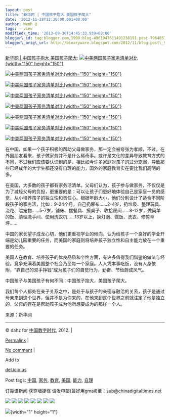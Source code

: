 ```yaml
--- 
layout: post 
title: "新华网 | 中国孩子抱大 美国孩子爬大" 
date: '2012-11-28T12:30:00.001+08:00' 
author: Wenh Q
tags: - view
modified\_time: '2013-09-30T14:45:33.939+08:00' 
blogger\_id: tag:blogger.com,1999:blog-4961947611491238191.post-7964857123377316992
blogger\_orig\_url: http://binaryware.blogspot.com/2012/11/blog-post\_9348.html
--- 
```

[新华网
| 中国孩子抱大
美国孩子爬大](http://feedproxy.google.com/~r/chinagfwblog/~3/CLWpWihrzfM/):
[![中美两国孩子家务清单对比](https://mycdtweb.info/wp-content/blogs.dir/4/files/2012/11/15-150x150.jpg "1"){width="150"
height="150"}](https://mycdtweb.info/chinese/2012/11/%e6%96%b0%e5%8d%8e%e7%bd%91-%e4%b8%ad%e5%9b%bd%e5%ad%a9%e5%ad%90%e6%8a%b1%e5%a4%a7-%e7%be%8e%e5%9b%bd%e5%ad%a9%e5%ad%90%e7%88%ac%e5%a4%a7/1-33/ "1")

[![中美两国孩子家务清单对比](https://mycdtweb.info/wp-content/blogs.dir/4/files/2012/11/21-150x150.jpg "2"){width="150"
height="150"}](https://mycdtweb.info/chinese/2012/11/%e6%96%b0%e5%8d%8e%e7%bd%91-%e4%b8%ad%e5%9b%bd%e5%ad%a9%e5%ad%90%e6%8a%b1%e5%a4%a7-%e7%be%8e%e5%9b%bd%e5%ad%a9%e5%ad%90%e7%88%ac%e5%a4%a7/2-27/ "2")

[![中美两国孩子家务清单对比](https://mycdtweb.info/wp-content/blogs.dir/4/files/2012/11/31-150x150.jpg "3"){width="150"
height="150"}](https://mycdtweb.info/chinese/2012/11/%e6%96%b0%e5%8d%8e%e7%bd%91-%e4%b8%ad%e5%9b%bd%e5%ad%a9%e5%ad%90%e6%8a%b1%e5%a4%a7-%e7%be%8e%e5%9b%bd%e5%ad%a9%e5%ad%90%e7%88%ac%e5%a4%a7/3-28/ "3")

[![中美两国孩子家务清单对比](https://mycdtweb.info/wp-content/blogs.dir/4/files/2012/11/41-150x150.jpg "4"){width="150"
height="150"}](https://mycdtweb.info/chinese/2012/11/%e6%96%b0%e5%8d%8e%e7%bd%91-%e4%b8%ad%e5%9b%bd%e5%ad%a9%e5%ad%90%e6%8a%b1%e5%a4%a7-%e7%be%8e%e5%9b%bd%e5%ad%a9%e5%ad%90%e7%88%ac%e5%a4%a7/4-23/ "4")

[![中美两国孩子家务清单对比](https://mycdtweb.info/wp-content/blogs.dir/4/files/2012/11/51-150x150.jpg "5"){width="150"
height="150"}](https://mycdtweb.info/chinese/2012/11/%e6%96%b0%e5%8d%8e%e7%bd%91-%e4%b8%ad%e5%9b%bd%e5%ad%a9%e5%ad%90%e6%8a%b1%e5%a4%a7-%e7%be%8e%e5%9b%bd%e5%ad%a9%e5%ad%90%e7%88%ac%e5%a4%a7/5-26/ "5")

[![中美两国孩子家务清单对比](https://mycdtweb.info/wp-content/blogs.dir/4/files/2012/11/6-150x150.jpg "6"){width="150"
height="150"}](https://mycdtweb.info/chinese/2012/11/%e6%96%b0%e5%8d%8e%e7%bd%91-%e4%b8%ad%e5%9b%bd%e5%ad%a9%e5%ad%90%e6%8a%b1%e5%a4%a7-%e7%be%8e%e5%9b%bd%e5%ad%a9%e5%ad%90%e7%88%ac%e5%a4%a7/6-31/ "6")

[![中美两国孩子家务清单对比](https://mycdtweb.info/wp-content/blogs.dir/4/files/2012/11/71-150x150.jpg "7"){width="150"
height="150"}](https://mycdtweb.info/chinese/2012/11/%e6%96%b0%e5%8d%8e%e7%bd%91-%e4%b8%ad%e5%9b%bd%e5%ad%a9%e5%ad%90%e6%8a%b1%e5%a4%a7-%e7%be%8e%e5%9b%bd%e5%ad%a9%e5%ad%90%e7%88%ac%e5%a4%a7/7-33/ "7")

[![中美两国孩子家务清单对比](https://mycdtweb.info/wp-content/blogs.dir/4/files/2012/11/8-150x150.jpg "8"){width="150"
height="150"}](https://mycdtweb.info/chinese/2012/11/%e6%96%b0%e5%8d%8e%e7%bd%91-%e4%b8%ad%e5%9b%bd%e5%ad%a9%e5%ad%90%e6%8a%b1%e5%a4%a7-%e7%be%8e%e5%9b%bd%e5%ad%a9%e5%ad%90%e7%88%ac%e5%a4%a7/8-19/ "8")



在中国，如果一个孩子积极的帮助父母做家务，那一定会被夸张为孝顺，不过，在外国朋友看来，孩子做家务并不是什么稀奇事。或许是文化的差异导致教育方式的不同，不过我们应该要认识到的是，相比如今许多家庭对孩子的过分宠溺，导致那些已经成年的大学生都还没有自理的能力，国外的家庭教育实在要比我们高明的多。

在美国，大多数的孩子都有家务活清单。父母们认为，孩子参与做家务，不仅仅是为了减轻父母的负担，更重要的是：可以让孩子们更好地体验自己是家庭一员的感觉，从小培养孩子的独立性和责任心。根据年龄大小，他们分别设计了适合不同阶段孩子的家务活，比如：9-24个月，自己扔尿布……2-4岁，扔垃圾、整理玩具、浇花、喂宠物……5-7岁，铺床、摆餐具、擦桌子、收拾房间……8-12岁，做简单的饭、清理洗手间、使用洗衣机……13岁以上，换灯泡、做饭、洗衣、修剪草坪……

中国的家长望子成龙心切，他们更重视学业的倾向，认为给孩子一个良好的学业开端是幼儿园重要的任务，而美国的家庭则将培养孩子独立性和自主能力放在一个重要的任务。

美国人在教育、培养孩子的优良品质和个性方面，有许多值得我们借鉴的做法与经验。竞争充满着美国整个社会乃至每一个家庭。人人凭本事吃饭，没有人身依附，“靠自己的双手挣钱”成为孩子们的自觉行为，勤奋、节俭蔚成风气。

中国孩子与美国孩子有何不同：中国孩子抱大，美国孩子爬大。

我们每个人都处在亲子关系之中，是处于与孩子的亲密与融洽的关系，孩子是通过母亲来到这个世界，但并不是为你来的，在他来到这个世界之前就注定了他是独立的，父母的存在是帮助孩子成为他所想要成为的那样一个人。

来源：新华网


------------------------------------------------------------------------

© dahz for [中国数字时代](https://mycdtweb.info/chinese), 2012. |

[Permalink](https://mycdtweb.info/chinese/2012/11/%e6%96%b0%e5%8d%8e%e7%bd%91-%e4%b8%ad%e5%9b%bd%e5%ad%a9%e5%ad%90%e6%8a%b1%e5%a4%a7-%e7%be%8e%e5%9b%bd%e5%ad%a9%e5%ad%90%e7%88%ac%e5%a4%a7/)
|

[No
comment](https://mycdtweb.info/chinese/2012/11/%e6%96%b0%e5%8d%8e%e7%bd%91-%e4%b8%ad%e5%9b%bd%e5%ad%a9%e5%ad%90%e6%8a%b1%e5%a4%a7-%e7%be%8e%e5%9b%bd%e5%ad%a9%e5%ad%90%e7%88%ac%e5%a4%a7/#comments)
|

Add to

[del.icio.us](http://del.icio.us/post?url=https://mycdtweb.info/chinese/2012/11/%e6%96%b0%e5%8d%8e%e7%bd%91-%e4%b8%ad%e5%9b%bd%e5%ad%a9%e5%ad%90%e6%8a%b1%e5%a4%a7-%e7%be%8e%e5%9b%bd%e5%ad%a9%e5%ad%90%e7%88%ac%e5%a4%a7/&title=%E6%96%B0%E5%8D%8E%E7%BD%91%20%7C%20%E4%B8%AD%E5%9B%BD%E5%AD%A9%E5%AD%90%E6%8A%B1%E5%A4%A7%20%E7%BE%8E%E5%9B%BD%E5%AD%A9%E5%AD%90%E7%88%AC%E5%A4%A7)





Post tags:
[中国](https://mycdtweb.info/chinese/tag/%e4%b8%ad%e5%9b%bd/?category=10466),
[家务](https://mycdtweb.info/chinese/tag/%e5%ae%b6%e5%8a%a1/?category=10466),
[教育](https://mycdtweb.info/chinese/tag/%e6%95%99%e8%82%b2/?category=10466),
[美国](https://mycdtweb.info/chinese/tag/%e7%be%8e%e5%9b%bd/?category=10466),
[能力](https://mycdtweb.info/chinese/tag/%e8%83%bd%e5%8a%9b/?category=10466),
[自理](https://mycdtweb.info/chinese/tag/%e8%87%aa%e7%90%86/?category=10466)



订靠谱新闻 获穿墙捷径
请发电邮(最好用gmail)至：sub@chinadigitaltimes.net





<div>

[![](http://feeds.feedburner.com/~ff/chinagfwblog?d=yIl2AUoC8zA)](http://feeds.feedburner.com/~ff/chinagfwblog?a=CLWpWihrzfM:e_dDBfgkyFM:yIl2AUoC8zA)
[![](http://feeds.feedburner.com/~ff/chinagfwblog?i=CLWpWihrzfM:e_dDBfgkyFM:-BTjWOF_DHI)](http://feeds.feedburner.com/~ff/chinagfwblog?a=CLWpWihrzfM:e_dDBfgkyFM:-BTjWOF_DHI)
[![](http://feeds.feedburner.com/~ff/chinagfwblog?i=CLWpWihrzfM:e_dDBfgkyFM:F7zBnMyn0Lo)](http://feeds.feedburner.com/~ff/chinagfwblog?a=CLWpWihrzfM:e_dDBfgkyFM:F7zBnMyn0Lo)
[![](http://feeds.feedburner.com/~ff/chinagfwblog?i=CLWpWihrzfM:e_dDBfgkyFM:V_sGLiPBpWU)](http://feeds.feedburner.com/~ff/chinagfwblog?a=CLWpWihrzfM:e_dDBfgkyFM:V_sGLiPBpWU)
[![](http://feeds.feedburner.com/~ff/chinagfwblog?d=qj6IDK7rITs)](http://feeds.feedburner.com/~ff/chinagfwblog?a=CLWpWihrzfM:e_dDBfgkyFM:qj6IDK7rITs)
[![](http://feeds.feedburner.com/~ff/chinagfwblog?d=l6gmwiTKsz0)](http://feeds.feedburner.com/~ff/chinagfwblog?a=CLWpWihrzfM:e_dDBfgkyFM:l6gmwiTKsz0)
[![](http://feeds.feedburner.com/~ff/chinagfwblog?i=CLWpWihrzfM:e_dDBfgkyFM:gIN9vFwOqvQ)](http://feeds.feedburner.com/~ff/chinagfwblog?a=CLWpWihrzfM:e_dDBfgkyFM:gIN9vFwOqvQ)
[![](http://feeds.feedburner.com/~ff/chinagfwblog?d=TzevzKxY174)](http://feeds.feedburner.com/~ff/chinagfwblog?a=CLWpWihrzfM:e_dDBfgkyFM:TzevzKxY174)

</div>

![](http://feeds.feedburner.com/~r/chinagfwblog/~4/CLWpWihrzfM){width="1"
height="1"}
